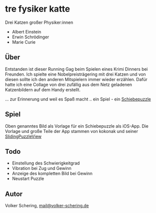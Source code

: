 #  tre fysiker katte

Drei Katzen großer Physiker:innen
- Albert Einstein
- Erwin Schrödinger
- Marie Curie

## Über

Entstanden ist dieser Running Gag beim Spielen eines Krimi Dinners bei Freunden.
Ich spielte eine Nobelpreisträgering mit drei Katzen und von diesen sollte ich 
den anderen Mitspielern immer wieder erzählen. Dafür hatte ich eine Collage von 
drei zufällig aus dem Netz geladenen Katzenbildern auf dem Handy erstellt.

... zur Erinnerung und weil es Spaß macht .. 
ein Spiel - ein [Schiebepuzzle](https://de.wikipedia.org/wiki/15-Puzzle)

## Spiel

Oben genanntes Bild als Vorlage für ein Schiebepuzzle als iOS-App.
Die Vorlage und große Teile der App stammen von kokonak und seiner 
[SlidingPuzzleView](https://github.com/kokonak/SlidingPuzzleView)

## Todo

- Einstellung des Schwierigkeitgrad
- Vibration bei Zug und Gewinn
- Anzeige des kompletten Bild bei Gewinn
- Neustart Puzzle

## Autor

Volker Schering, <a src="mailto:mail@volker-schering.de">mail@volker-schering.de</a>
